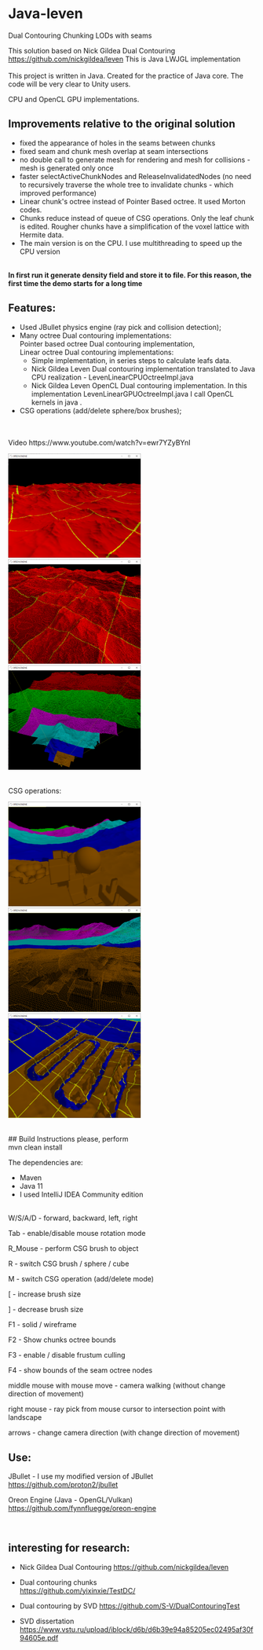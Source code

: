 # Java-leven

Dual Contouring Chunking LODs with seams

This solution based on Nick Gildea Dual Contouring https://github.com/nickgildea/leven 
This is Java LWJGL implementation
<br>
<br>
This project is written in Java. Created for the practice of Java core. The code will be very clear to Unity users.

CPU and OpenCL GPU implementations.

## Improvements relative to the original solution
- fixed the appearance of holes in the seams between chunks
- fixed seam and chunk mesh overlap at seam intersections
- no double call to generate mesh for rendering and mesh for collisions - mesh is generated only once
- faster selectActiveChunkNodes and ReleaseInvalidatedNodes (no need to recursively traverse the whole tree to invalidate chunks - which improved performance)
- Linear chunk's octree instead of Pointer Based octree. It used Morton codes.
- Chunks reduce instead of queue of CSG operations. Only the leaf chunk is edited. Rougher chunks have a simplification of the voxel lattice with Hermite data.
- The main version is on the CPU. I use multithreading to speed up the CPU version

<br>
<b>
In first run it generate density field and store it to file. For this reason, the first time the demo starts for a long time
</b>

## Features:
- Used JBullet physics engine (ray pick and collision detection);
- Many octree Dual contouring implementations:  
  Pointer based octree Dual contouring implementation,<br>
  Linear octree Dual contouring implementations: <br>
  - Simple implementation, in series steps to calculate leafs data.
  - Nick Gildea Leven Dual contouring implementation translated to Java CPU realization - LevenLinearCPUOctreeImpl.java
  - Nick Gildea Leven OpenCL Dual contouring implementation. In this implementation LevenLinearGPUOctreeImpl.java I call OpenCL kernels in java .
- CSG operations (add/delete sphere/box brushes);  
<br>
<br>
  Video https://www.youtube.com/watch?v=ewr7YZyBYnI
<p float="left">
<img src="res/logo/screens/screen-01.png" width="270" />
<img src="res/logo/screens/screen-02.png" width="270" />
<img src="res/logo/screens/screen-06.png" width="270" />
</p>
<br>
CSG operations:
<br>
<p float="left">
<img src="res/logo/screens/screen-04-csg.png" width="270" />
<img src="res/logo/screens/screen-05-csg.png" width="270" />
<img src="res/logo/screens/screen-07.png" width="270" />
</p>
<br>
## Build Instructions
please, perform
<br>
mvn clean install

The dependencies are:
  * Maven
  * Java 11
  * I used IntelliJ IDEA Community edition
    <br>
    <br>

W/S/A/D - forward, backward, left, right

Tab - enable/disable mouse rotation mode

R_Mouse - perform CSG brush to object

R - switch CSG brush / sphere / cube

M - switch CSG operation (add/delete mode)

[ - increase brush size

] - decrease brush size 

F1 - solid / wireframe

F2 - Show chunks octree bounds

F3 - enable / disable frustum culling

F4 - show bounds of the seam octree nodes 

middle mouse with mouse move - camera walking (without change direction of movement)

right mouse - ray pick from mouse cursor to intersection point with landscape

arrows - change camera direction (with change direction of movement)
<br>
## Use:

JBullet - I use my modified version of JBullet https://github.com/proton2/jbullet

Oreon Engine (Java - OpenGL/Vulkan) https://github.com/fynnfluegge/oreon-engine

<br>

## interesting for research:

- Nick Gildea Dual Contouring
https://github.com/nickgildea/leven

- Dual contouring chunks<br>
https://github.com/yixinxie/TestDC/

- Dual contouring by SVD
  https://github.com/S-V/DualContouringTest
  
- SVD dissertation
  https://www.vstu.ru/upload/iblock/d6b/d6b39e94a85205ec02495af30f94605e.pdf